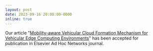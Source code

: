 ```yaml
---
layout: post
date: 2023-09-16 20:00:00-0000
inline: true
---
```


Our article "[Mobility-aware Vehicular Cloud Formation Mechanism for Vehicular Edge Computing Environments](https://www.sciencedirect.com/science/article/pii/S1570870523002202)" has been accepted for publication in Elsevier Ad Hoc Networks journal.